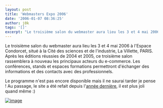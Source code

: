 ```yaml
---
layout: post
title: 'Webmasters Expo 2006'
date: '2006-01-07 08:36:25'
author: j0k
tags: '[]'
excerpt: "Le troisième salon du webmaster aura lieu les 3 et 4 mai 2006 à l'Espace Condorcet, situé à la Cité des sciences et de l'industrie, La Villette, PARIS.     \nAprès les éditions réussies de 2004 et 2005, ce troisième salon rassemblera à nouveau les principaux acteurs du e-commerce. Les conférences, stands et espaces formations permettront d'échanger des      …"
---
```


Le troisième salon du webmaster aura lieu les 3 et 4 mai 2006 à l'Espace Condorcet, situé à la Cité des sciences et de l'industrie, La Villette, PARIS.
Après les éditions réussies de 2004 et 2005, ce troisième salon rassemblera à nouveau les principaux acteurs du e-commerce. Les conférences, stands et espaces formations permettront d'échanger des informations et des contacts avec des professionnels.

Le programme n'est pas encore disponible mais il ne saurai tarder je pense !   Au passage, le site a été refait depuis l'[année dernière](http://www.j0k3r.net/news-webmasters-expo-les-17-et-18-mai-428.html), il est plus joli quand même :)

 [![image](http://webmasters-expo.com/images/banners/468x60_WME_4.2.gif)](http://www.webmasters-expo.com/)
